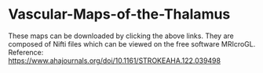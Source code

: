# Vascular-Maps-of-the-Thalamus
These maps can be downloaded by clicking the above links. They are composed of Nifti files which can be viewed on the free software MRIcroGL.
Reference: https://www.ahajournals.org/doi/10.1161/STROKEAHA.122.039498
